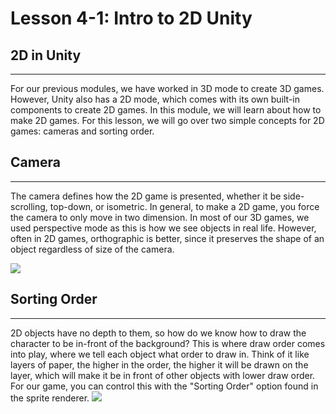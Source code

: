 # Lesson 4-1: Intro to 2D Unity

## 2D in Unity
---
For our previous modules, we have worked in 3D mode to create 3D games. However, Unity also has a 2D mode, which comes with its own built-in components to create 2D games. In this module, we will learn about how to make 2D games. For this lesson, we will go over two simple concepts for 2D games: cameras and sorting order.

## Camera
---
The camera defines how the 2D game is presented, whether it be side-scrolling, top-down, or isometric. In general, to make a 2D game, you force the camera to only move in two dimension. In most of our 3D games, we used perspective mode as this is how we see objects in real life. However, often in 2D games, orthographic is better, since it preserves the shape of an object regardless of size of the camera.

![](https://cdn.discordapp.com/attachments/984881858758193182/1055901065788260533/image.png
)
## Sorting Order
---

2D objects have no depth to them, so how do we know how to draw the character to be in-front of the background? This is where draw order comes into play, where we tell each object what order to draw in. Think of it like layers of paper, the higher in the order, the higher it will be drawn on the layer, which will make it be in front of other objects with lower draw order. For our game, you can control this with the "Sorting Order" option found in the sprite renderer.
![](https://cdn.discordapp.com/attachments/984881858758193182/1055900765350277161/image.png)